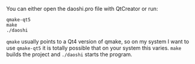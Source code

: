You can either open the daoshi.pro file with QtCreator or run:

```
qmake-qt5
make
./daoshi
```

`qmake` usually points to a Qt4 version of qmake, so on my system I want to use `qmake-qt5` it is totally possible that on your system this varies.
`make` builds the project and `./daoshi` starts the program.
